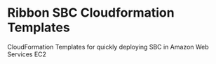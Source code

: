 # Ribbon SBC Cloudformation Templates
CloudFormation Templates for quickly deploying SBC in Amazon Web Services EC2
